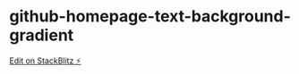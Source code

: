 # github-homepage-text-background-gradient

[Edit on StackBlitz ⚡️](https://stackblitz.com/edit/web-platform-jxgpbz)
